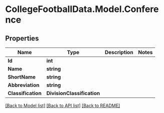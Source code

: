 # CollegeFootballData.Model.Conference

## Properties

Name | Type | Description | Notes
------------ | ------------- | ------------- | -------------
**Id** | **int** |  | 
**Name** | **string** |  | 
**ShortName** | **string** |  | 
**Abbreviation** | **string** |  | 
**Classification** | **DivisionClassification** |  | 

[[Back to Model list]](../../README.md#documentation-for-models) [[Back to API list]](../../README.md#documentation-for-api-endpoints) [[Back to README]](../../README.md)

